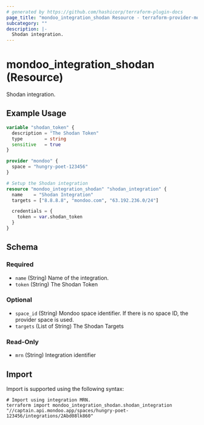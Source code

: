 ```yaml
---
# generated by https://github.com/hashicorp/terraform-plugin-docs
page_title: "mondoo_integration_shodan Resource - terraform-provider-mondoo"
subcategory: ""
description: |-
  Shodan integration.
---
```


# mondoo_integration_shodan (Resource)

Shodan integration.

## Example Usage

```terraform
variable "shodan_token" {
  description = "The Shodan Token"
  type        = string
  sensitive   = true
}

provider "mondoo" {
  space = "hungry-poet-123456"
}

# Setup the Shodan integration
resource "mondoo_integration_shodan" "shodan_integration" {
  name    = "Shodan Integration"
  targets = ["8.8.8.8", "mondoo.com", "63.192.236.0/24"]

  credentials = {
    token = var.shodan_token
  }
}
```

<!-- schema generated by tfplugindocs -->
## Schema

### Required

- `name` (String) Name of the integration.
- `token` (String) The Shodan Token

### Optional

- `space_id` (String) Mondoo space identifier. If there is no space ID, the provider space is used.
- `targets` (List of String) The Shodan Targets

### Read-Only

- `mrn` (String) Integration identifier

## Import

Import is supported using the following syntax:

```shell
# Import using integration MRN.
terraform import mondoo_integration_shodan.shodan_integration "//captain.api.mondoo.app/spaces/hungry-poet-123456/integrations/2Abd08lk860"
```
